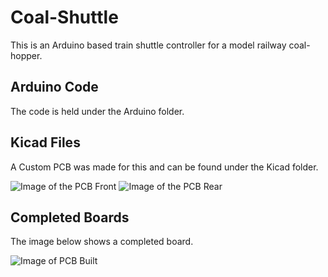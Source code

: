 # Coal-Shuttle

This is an Arduino based train shuttle controller for a model railway coal-hopper.


## Arduino Code
The code is held under the Arduino folder. 

## Kicad Files
A Custom PCB was made for this and can be found under the Kicad folder.

![Image of the PCB Front](Images/pcb-front.png)
![Image of the PCB Rear](Images/pcb-back.png)

## Completed Boards
The image below shows a completed board. 

![Image of PCB Built](Images/pcb-built.png)
